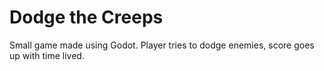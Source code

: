 # Dodge the Creeps
Small game made using Godot. Player tries to dodge enemies, score goes up with time lived.
